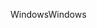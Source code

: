 <span data-ttu-id="a8691-101">Windows</span><span class="sxs-lookup"><span data-stu-id="a8691-101">Windows</span></span>